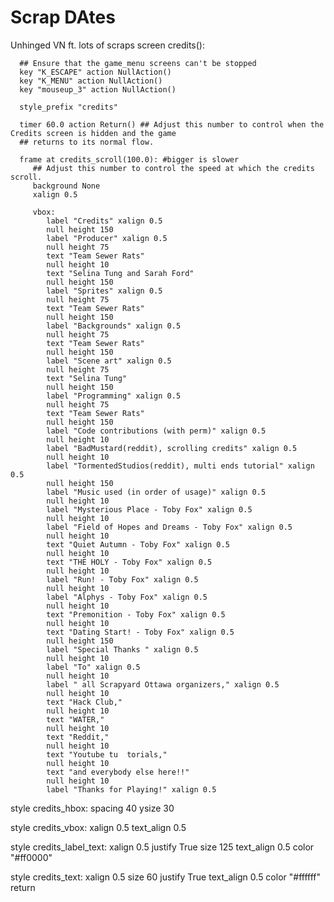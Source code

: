 # Scrap DAtes
 Unhinged VN ft. lots of scraps
screen credits():

      ## Ensure that the game_menu screens can't be stopped
      key "K_ESCAPE" action NullAction()
      key "K_MENU" action NullAction()
      key "mouseup_3" action NullAction()

      style_prefix "credits"
 
      timer 60.0 action Return() ## Adjust this number to control when the Credits screen is hidden and the game
      ## returns to its normal flow.

      frame at credits_scroll(100.0): #bigger is slower
         ## Adjust this number to control the speed at which the credits scroll.
         background None
         xalign 0.5

         vbox:
            label "Credits" xalign 0.5
            null height 150
            label "Producer" xalign 0.5
            null height 75
            text "Team Sewer Rats"
            null height 10
            text "Selina Tung and Sarah Ford"
            null height 150
            label "Sprites" xalign 0.5
            null height 75
            text "Team Sewer Rats"
            null height 150
            label "Backgrounds" xalign 0.5
            null height 75
            text "Team Sewer Rats"         
            null height 150
            label "Scene art" xalign 0.5
            null height 75
            text "Selina Tung"
            null height 150
            label "Programming" xalign 0.5
            null height 75
            text "Team Sewer Rats"
            null height 150
            label "Code contributions (with perm)" xalign 0.5
            null height 10
            label "BadMustard(reddit), scrolling credits" xalign 0.5
            null height 10
            label "TormentedStudios(reddit), multi ends tutorial" xalign 0.5
            null height 150
            label "Music used (in order of usage)" xalign 0.5
            null height 10
            label "Mysterious Place - Toby Fox" xalign 0.5
            null height 10
            label "Field of Hopes and Dreams - Toby Fox" xalign 0.5
            null height 10
            text "Quiet Autumn - Toby Fox" xalign 0.5
            null height 10
            text "THE HOLY - Toby Fox" xalign 0.5
            null height 10
            label "Run! - Toby Fox" xalign 0.5
            null height 10
            label "Alphys - Toby Fox" xalign 0.5
            null height 10
            text "Premonition - Toby Fox" xalign 0.5
            null height 10
            text "Dating Start! - Toby Fox" xalign 0.5
            null height 150
            label "Special Thanks " xalign 0.5
            null height 10
            label "To" xalign 0.5
            null height 10
            label " all Scrapyard Ottawa organizers," xalign 0.5
            null height 10
            text "Hack Club,"
            null height 10
            text "WATER,"
            null height 10
            text "Reddit,"
            null height 10
            text "Youtube tu  torials,"
            null height 10
            text "and everybody else here!!"
            null height 10  
            label "Thanks for Playing!" xalign 0.5
            
            
style credits_hbox:
      spacing 40
      ysize 30

style credits_vbox:
      xalign 0.5
      text_align 0.5

style credits_label_text:
      xalign 0.5
      justify True
      size 125
      text_align 0.5
      color "#ff0000"

style credits_text:
      xalign 0.5
      size 60
      justify True
      text_align 0.5
      color "#ffffff"
return
